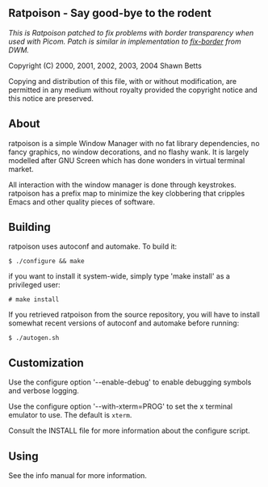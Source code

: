 Ratpoison - Say good-bye to the rodent
--------------------------------------

*This is Ratpoison patched to fix problems with border transparency when
used with Picom. Patch is similar in implementation to
[fix-border](https://dwm.suckless.org/patches/alpha/dwm-fixborders-6.2.diff)
from DWM.*

Copyright (C) 2000, 2001, 2002, 2003, 2004 Shawn Betts

Copying and distribution of this file, with or without modification,
are permitted in any medium without royalty provided the copyright
notice and this notice are preserved.

About
-----

ratpoison is a simple Window Manager with no fat library dependencies,
no fancy graphics, no window decorations, and no flashy wank. It is
largely modelled after GNU Screen which has done wonders in virtual
terminal market.

All interaction with the window manager is done through
keystrokes. ratpoison has a prefix map to minimize the key clobbering
that cripples Emacs and other quality pieces of software.

Building
--------

ratpoison uses autoconf and automake. To build it:

```
$ ./configure && make
```

if you want to install it system-wide, simply type 'make install' as
a privileged user:

```
# make install
```

If you retrieved ratpoison from the source repository, you will have to
install somewhat recent versions of autoconf and automake before
running:

```
$ ./autogen.sh
```

Customization
-------------

Use the configure option '--enable-debug' to enable debugging symbols
and verbose logging.

Use the configure option '--with-xterm=PROG' to set the x terminal
emulator to use. The default is `xterm`.

Consult the INSTALL file for more information about the configure script.

Using
-----

See the info manual for more information.
